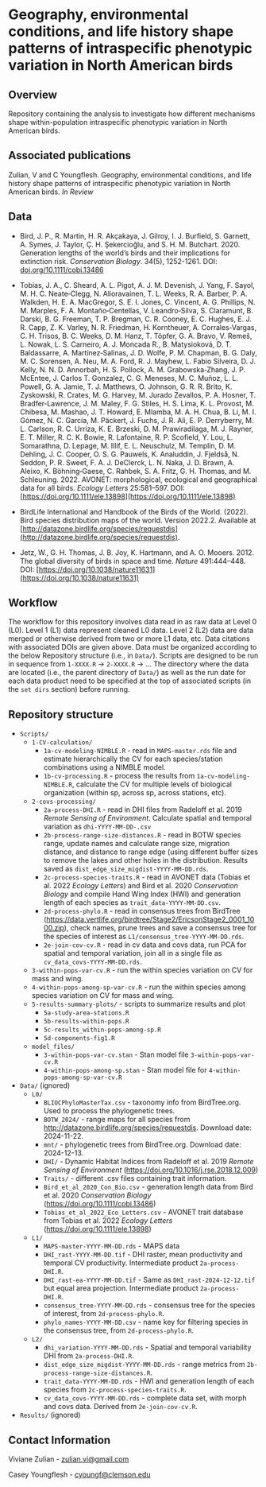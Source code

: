 # Geography, environmental conditions, and life history shape patterns of intraspecific phenotypic variation in North American birds 


## Overview

Repository containing the analysis to investigate how different mechanisms shape within-population intraspecific phenotypic variation in North American birds.

## Associated publications

Zulian, V and C Youngflesh. Geography, environmental conditions, and life history shape patterns of intraspecific phenotypic variation in North American birds. *In Review*

## Data

* Bird, J. P., R. Martin, H. R. Akçakaya, J. Gilroy, I. J. Burfield, S. Garnett, A. Symes, J. Taylor, Ç. H. Şekercioğlu, and S. H. M. Butchart. 2020. Generation lengths of the world’s birds and their implications for extinction risk. *Conservation Biology*. 34(5), 1252-1261. DOI: [doi.org/10.1111/cobi.13486](doi.org/10.1111/cobi.13486)

* Tobias, J. A., C. Sheard, A. L. Pigot, A. J. M. Devenish, J. Yang, F. Sayol, M. H. C. Neate‐Clegg, N. Alioravainen, T. L. Weeks, R. A. Barber, P. A. Walkden, H. E. A. MacGregor, S. E. I. Jones, C. Vincent, A. G. Phillips, N. M. Marples, F. A. Montaño‐Centellas, V. Leandro‐Silva, S. Claramunt, B. Darski, B. G. Freeman, T. P. Bregman, C. R. Cooney, E. C. Hughes, E. J. R. Capp, Z. K. Varley, N. R. Friedman, H. Korntheuer, A. Corrales‐Vargas, C. H. Trisos, B. C. Weeks, D. M. Hanz, T. Töpfer, G. A. Bravo, V. Remeš, L. Nowak, L. S. Carneiro, A. J. Moncada R., B. Matysioková, D. T. Baldassarre, A. Martínez‐Salinas, J. D. Wolfe, P. M. Chapman, B. G. Daly, M. C. Sorensen, A. Neu, M. A. Ford, R. J. Mayhew, L. Fabio Silveira, D. J. Kelly, N. N. D. Annorbah, H. S. Pollock, A. M. Grabowska‐Zhang, J. P. McEntee, J. Carlos T. Gonzalez, C. G. Meneses, M. C. Muñoz, L. L. Powell, G. A. Jamie, T. J. Matthews, O. Johnson, G. R. R. Brito, K. Zyskowski, R. Crates, M. G. Harvey, M. Jurado Zevallos, P. A. Hosner, T. Bradfer‐Lawrence, J. M. Maley, F. G. Stiles, H. S. Lima, K. L. Provost, M. Chibesa, M. Mashao, J. T. Howard, E. Mlamba, M. A. H. Chua, B. Li, M. I. Gómez, N. C. García, M. Päckert, J. Fuchs, J. R. Ali, E. P. Derryberry, M. L. Carlson, R. C. Urriza, K. E. Brzeski, D. M. Prawiradilaga, M. J. Rayner, E. T. Miller, R. C. K. Bowie, R. Lafontaine, R. P. Scofield, Y. Lou, L. Somarathna, D. Lepage, M. Illif, E. L. Neuschulz, M. Templin, D. M. Dehling, J. C. Cooper, O. S. G. Pauwels, K. Analuddin, J. Fjeldså, N. Seddon, P. R. Sweet, F. A. J. DeClerck, L. N. Naka, J. D. Brawn, A. Aleixo, K. Böhning‐Gaese, C. Rahbek, S. A. Fritz, G. H. Thomas, and M. Schleuning. 2022. AVONET: morphological, ecological and geographical data for all birds. *Ecology Letters* 25:581–597. DOI: [https://doi.org/10.1111/ele.13898](https://doi.org/10.1111/ele.13898)

* BirdLife International and Handbook of the Birds of the World. (2022). Bird species distribution maps of the world. Version 2022.2. Available at [http://datazone.birdlife.org/species/requestdis](http://datazone.birdlife.org/species/requestdis).
  
* Jetz, W., G. H. Thomas, J. B. Joy, K. Hartmann, and A. O. Mooers. 2012. The global diversity of birds in space and time. *Nature* 491:444–448. DOI: [https://doi.org/10.1038/nature11631](https://doi.org/10.1038/nature11631)

## Workflow

The workflow for this repository involves data read in as raw data at Level 0 (L0). Level 1 (L1) data represent cleaned L0 data. Level 2 (L2) data are data merged or otherwise derived from two or more L1 data, etc. Data citations with associated DOIs are given above. Data must be organized according to the below Repository structure (i.e., in `Data/`). Scripts are designed to be run in sequence from `1-XXXX.R` -> `2-XXXX.R` -> ... The directory where the data are located (i.e., the parent directory of `Data/`) as well as the run date for each data product need to be specified at the top of associated scripts (in the `set dirs` section) before running.


## Repository structure

* `Scripts/`
  * `1-CV-calculation/`
    * `1a-cv-modeling-NIMBLE.R` - read in `MAPS-master.rds` file and estimate hierarchically the CV for each species/station combinations using a NIMBLE model.
    * `1b-cv-processing.R` - process the results from `1a-cv-modeling-NIMBLE.R`, calculate the CV for multiple levels of biological organization (within sp, across sp, across stations, etc).
  * `2-covs-processing/`
    * `2a-process-DHI.R` - read in DHI files from Radeloff et al. 2019 *Remote Sensing of Environment*. Calculate spatial and temporal variation as `dhi-YYYY-MM-DD-.csv`
    * `2b-process-range-size-distances.R` - read in BOTW species range, update names and calculate range size, migration distance, and distance to range edge (using different buffer sizes to remove the lakes and other holes in the distribution. Results saved as `dist_edge_size_migdist-YYYY-MM-DD.rds`.
    * `2c-process-species-traits.R` - read in AVONET data (Tobias et al. 2022 *Ecology Letters*) and Bird et al. 2020 *Conservation Biology* and compile Hand Wing Index (HWI) and generation length of each species as `trait_data-YYYY-MM-DD.csv`.
    * `2d-process-phylo.R` - read in consensus trees from BirdTree (https://data.vertlife.org/birdtree/Stage2/EricsonStage2_0001_1000.zip), check names, prune trees and save a consensus tree for the species of interest as `L1/consensus_tree-YYYY-MM-DD.rds`.
    * `2e-join-cov-cv.R` - read in cv data and covs data, run PCA for spatial and temporal variation, join all in a single file as `cv_data_covs-YYYY-MM-DD.rds`.
  * `3-within-pops-var-cv.R` - run the within species variation on CV for mass and wing.
  * `4-within-pops-among-sp-var-cv.R` - run the within species among species variation on CV for mass and wing.
  * `5-results-summary-plots/` - scripts to summarize results and plot
    * `5a-study-area-stations.R`
    * `5b-results-within-pops.R`
    * `5c-results_within-pops-among-sp.R`
    * `5d-components-fig1.R`
  * `model_files/`
    * `3-within-pops-var-cv.stan` - Stan model file `3-within-pops-var-cv.R`
    * `4-within-pops-among-sp.stan` - Stan model file for `4-within-pops-among-sp-var-cv.R`
* `Data/` (ignored)
  * `L0/`
    * `BLIOCPhyloMasterTax.csv` - taxonomy info from BirdTree.org. Used to process the phylogenetic trees.
    * `BOTW_2024/` - range maps for all species from http://datazone.birdlife.org/species/requestdis. Download date: 2024-11-22.
    * `mnt/` - phylogenetic trees from BirdTree.org. Download date: 2024-12-13.
    * `DHI/` - Dynamic Habitat Indices from Radeloff et al. 2019 *Remote Sensing of Environment* (https://doi.org/10.1016/j.rse.2018.12.009)
    * `Traits/` - different .csv files containing trait information.
     * `Bird_et_al_2020_Con_Bio.csv` - generation length data from Bird et al. 2020 *Conservation Biology* (https://doi.org/10.1111/cobi.13486)
     * `Tobias_et_al_2022_Eco_Letters.csv` - AVONET trait database from Tobias et al. 2022 *Ecology Letters* (https://doi.org/10.1111/ele.13898)
  * `L1/`
    * `MAPS-master-YYYY-MM-DD.rds` - MAPS data
    * `DHI_rast-YYYY-MM-DD.tif` - DHI raster, mean productivity and temporal CV productivity. Intermediate product `2a-process-DHI.R`.
    * `DHI_rast-ea-YYYY-MM-DD.tif` - Same as `DHI_rast-2024-12-12.tif` but equal area projection. Intermediate product `2a-process-DHI.R`.
    * `consensus_tree-YYYY-MM-DD.rds` - consensus tree for the species of interest, from `2d-process-phylo.R`.
    * `phylo_names-YYYY-MM-DD.csv` - name key for filtering species in the consensus tree, from `2d-process-phylo.R`.
  * `L2/`
    * `dhi_variation-YYYY-MM-DD.rds` - Spatial and temporal variability DHI from `2a-process-DHI.R`.
    * `dist_edge_size_migdist-YYYY-MM-DD.rds` - range metrics from `2b-process-range-size-distances.R`.
    * `trait_data-YYYY-MM-DD.rds` - HWI and generation length of each species from `2c-process-species-traits.R`.
    * `cv_data_covs-YYYY-MM-DD.rds` - complete data set, with morph and covs data. Derived from `2e-join-cov-cv.R`.
* `Results/` (ignored)

## Contact Information

Viviane Zulian - zulian.vi@gmail.com

Casey Youngflesh - cyoungf@clemson.edu
